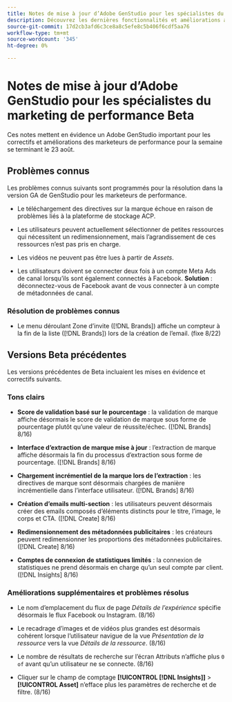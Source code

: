 ```yaml
---
title: Notes de mise à jour d’Adobe GenStudio pour les spécialistes du marketing de performance Beta
description: Découvrez les dernières fonctionnalités et améliorations apportées à Adobe GenStudio pour les marketeurs de performance.
source-git-commit: 17d2cb3afd6c3ce8a8c5efe8c5b406f6cdf5aa76
workflow-type: tm+mt
source-wordcount: '345'
ht-degree: 0%

---
```



# Notes de mise à jour d’Adobe GenStudio pour les spécialistes du marketing de performance Beta

Ces notes mettent en évidence un Adobe GenStudio important pour les correctifs et améliorations des marketeurs de performance pour la semaine se terminant le 23 août.

## Problèmes connus

Les problèmes connus suivants sont programmés pour la résolution dans la version GA de GenStudio pour les marketeurs de performance.

* Le téléchargement des directives sur la marque échoue en raison de problèmes liés à la plateforme de stockage ACP. <!-- GS-4369 -->

* Les utilisateurs peuvent actuellement sélectionner de petites ressources qui nécessitent un redimensionnement, mais l’agrandissement de ces ressources n’est pas pris en charge. <!-- GS-3131 -->

* Les vidéos ne peuvent pas être lues à partir de _Assets_. <!-- GS-3846 -->

* Les utilisateurs doivent se connecter deux fois à un compte Meta Ads de canal lorsqu’ils sont également connectés à Facebook. **Solution** : déconnectez-vous de Facebook avant de vous connecter à un compte de métadonnées de canal.

### Résolution de problèmes connus

* Le menu déroulant Zone d’invite ([!DNL Brands]) affiche un compteur à la fin de la liste ([!DNL Brands]) lors de la création de l’email. (fixe 8/22) <!-- GS-4077 -->

## Versions Beta précédentes

Les versions précédentes de Beta incluaient les mises en évidence et correctifs suivants.

### Tons clairs

* **Score de validation basé sur le pourcentage** : la validation de marque affiche désormais le score de validation de marque sous forme de pourcentage plutôt qu’une valeur de réussite/échec. ([!DNL Brands] 8/16)

* **Interface d’extraction de marque mise à jour** : l’extraction de marque affiche désormais la fin du processus d’extraction sous forme de pourcentage. ([!DNL Brands] 8/16)

* **Chargement incrémentiel de la marque lors de l’extraction** : les directives de marque sont désormais chargées de manière incrémentielle dans l’interface utilisateur. ([!DNL Brands] 8/16)

* **Création d’emails multi-section** : les utilisateurs peuvent désormais créer des emails composés d’éléments distincts pour le titre, l’image, le corps et CTA. ([!DNL Create] 8/16)

* **Redimensionnement des métadonnées publicitaires** : les créateurs peuvent redimensionner les proportions des métadonnées publicitaires. ([!DNL Create] 8/16)

* **Comptes de connexion de statistiques limités** : la connexion de statistiques ne prend désormais en charge qu’un seul compte par client. ([!DNL Insights] 8/16)

### Améliorations supplémentaires et problèmes résolus

* Le nom d’emplacement du flux de page _Détails de l’expérience_ spécifie désormais le flux Facebook ou Instagram. (8/16)

* Le recadrage d’images et de vidéos plus grandes est désormais cohérent lorsque l’utilisateur navigue de la vue _Présentation de la ressource_ vers la vue _Détails de la ressource_. (8/16)

* Le nombre de résultats de recherche sur l’écran Attributs n’affiche plus `0 of` avant qu’un utilisateur ne se connecte.  (8/16) <!-- GS- 3665 -->

* Cliquer sur le champ de comptage **[!UICONTROL [!DNL Insights]]** > **[!UICONTROL Asset]** n’efface plus les paramètres de recherche et de filtre. (8/16) <!-- GS-3476 -->
